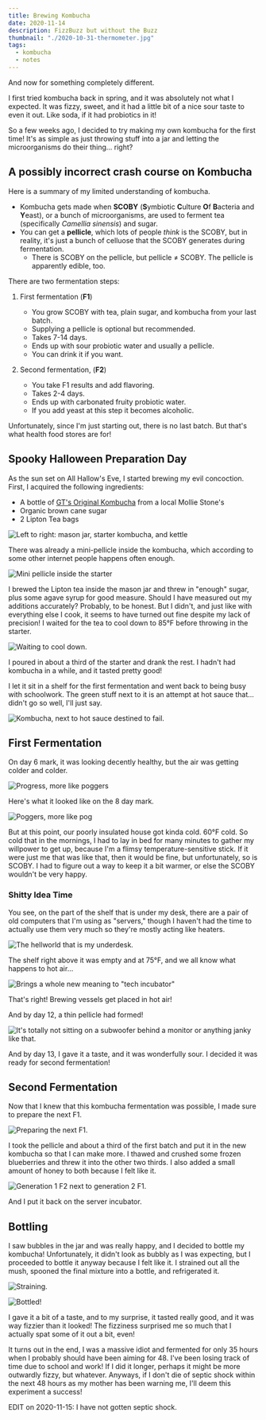 ```yaml
---
title: Brewing Kombucha
date: 2020-11-14
description: FizzBuzz but without the Buzz
thumbnail: "./2020-10-31-thermometer.jpg"
tags:
  - kombucha
  - notes
---
```


And now for something completely different.

I first tried kombucha back in spring, and it was absolutely not what I expected. It was fizzy, sweet, and it had a little bit of a nice sour taste to even it out. Like soda, if it had probiotics in it!

So a few weeks ago, I decided to try making my own kombucha for the first time! It's as simple as just throwing stuff into a jar and letting the microorganisms do their thing... right?

## A possibly incorrect crash course on Kombucha

Here is a summary of my limited understanding of kombucha.

- Kombucha gets made when **SCOBY** (**S**ymbiotic **C**ulture **O**f **B**acteria and **Y**east), or a bunch of microorganisms, are used to ferment tea (specifically _Camellia sinensis_) and sugar.
- You can get a **pellicle**, which lots of people _think_ is the SCOBY, but in reality, it's just a bunch of celluose that the SCOBY generates during fermentation.
  - There is SCOBY on the pellicle, but pellicle $\neq$ SCOBY. The pellicle is apparently edible, too.

There are two fermentation steps:

1.  First fermentation (**F1**)

    - You grow SCOBY with tea, plain sugar, and kombucha from your last batch.
    - Supplying a pellicle is optional but recommended.
    - Takes 7-14 days.
    - Ends up with sour probiotic water and usually a pellicle.
    - You can drink it if you want.

2.  Second fermentation, (**F2**)
    - You take F1 results and add flavoring.
    - Takes 2-4 days.
    - Ends up with carbonated fruity probiotic water.
    - If you add yeast at this step it becomes alcoholic.

Unfortunately, since I'm just starting out, there is no last batch. But that's what health food stores are for!

## Spooky Halloween Preparation Day

As the sun set on All Hallow's Eve, I started brewing my evil concoction. First, I acquired the following ingredients:

- A bottle of [GT's Original Kombucha](https://gtslivingfoods.com/offering/synergy-kombucha/original-enlightened/) from a local Mollie Stone's
- Organic brown cane sugar
- 2 Lipton Tea bags

![Left to right: mason jar, starter kombucha, and kettle](./2020-10-31-starter-kombucha.jpg)

There was already a mini-pellicle inside the kombucha, which according to some other internet people happens often enough.

![Mini pellicle inside the starter](./2020-10-31-starter-pellicle.jpg)

I brewed the Lipton tea inside the mason jar and threw in "enough" sugar, plus some agave syrup for good measure. Should I have measured out my additions accurately? Probably, to be honest. But I didn't, and just like with everything else I cook, it seems to have turned out fine despite my lack of precision! I waited for the tea to cool down to 85°F before throwing in the starter.

![Waiting to cool down.](./2020-10-31-thermometer.jpg)

I poured in about a third of the starter and drank the rest. I hadn't had kombucha in a while, and it tasted pretty good!

I let it sit in a shelf for the first fermentation and went back to being busy with schoolwork. The green stuff next to it is an attempt at hot sauce that... didn't go so well, I'll just say.

![Kombucha, next to hot sauce destined to fail.](./2020-10-31-shelf.jpg)

## First Fermentation

On day 6 mark, it was looking decently healthy, but the air was getting colder and colder.

![Progress, more like poggers](./2020-11-05-progress.jpg)

Here's what it looked like on the 8 day mark.

![Poggers, more like pog](./2020-11-07-progress.jpg)

But at this point, our poorly insulated house got kinda cold. 60°F cold. So cold that in the mornings, I had to lay in bed for many minutes to gather my willpower to get up, because I'm a flimsy temperature-sensitive stick. If it were just me that was like that, then it would be fine, but unfortunately, so is SCOBY. I had to figure out a way to keep it a bit warmer, or else the SCOBY wouldn't be very happy.

### Shitty Idea Time

You see, on the part of the shelf that is under my desk, there are a pair of old computers that I'm using as "servers," though I haven't had the time to actually use them very much so they're mostly acting like heaters.

![The hellworld that is my underdesk.](./server-shelf.jpg)

The shelf right above it was empty and at 75°F, and we all know what happens to hot air...

![Brings a whole new meaning to "tech incubator"](./incubator.jpg)

That's right! Brewing vessels get placed in hot air!

And by day 12, a thin pellicle had formed!

![It's totally not sitting on a subwoofer behind a monitor or anything janky like that.](./2020-11-11-progress.jpg)

And by day 13, I gave it a taste, and it was wonderfully sour. I decided it was ready for second fermentation!

## Second Fermentation

Now that I knew that this kombucha fermentation was possible, I made sure to prepare the next F1.

![Preparing the next F1.](./2020-11-12-nextbatch.jpg)

I took the pellicle and about a third of the first batch and put it in the new kombucha so that I can make more. I thawed and crushed some frozen blueberries and threw it into the other two thirds. I also added a small amount of honey to both because I felt like it.

![Generation 1 F2 next to generation 2 F1.](./2020-11-12-nextbatch2.jpg)

And I put it back on the server incubator.

## Bottling

I saw bubbles in the jar and was really happy, and I decided to bottle my kombucha! Unfortunately, it didn't look as bubbly as I was expecting, but I proceeded to bottle it anyway because I felt like it. I strained out all the mush, spooned the final mixture into a bottle, and refrigerated it.

![Straining.](./2020-11-14-straining.jpg)

![Bottled!](./2020-11-14-bottle.jpg)

I gave it a bit of a taste, and to my surprise, it tasted really good, and it was way fizzier than it looked! The fizziness surprised me so much that I actually spat some of it out a bit, even!

It turns out in the end, I was a massive idiot and fermented for only 35 hours when I probably should have been aiming for 48. I've been losing track of time due to school and work! If I did it longer, perhaps it might be more outwardly fizzy, but whatever. Anyways, if I don't die of septic shock within the next 48 hours as my mother has been warning me, I'll deem this experiment a success!

EDIT on 2020-11-15: I have not gotten septic shock.
